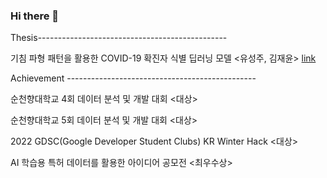 ### Hi there 👋

Thesis-----------------------------------------------

기침 파형 패턴을 활용한 COVID-19 확진자 식별 딥러닝 모델 <유성주, 김재윤> [link](https://www.dbpia.co.kr/pdf/pdfView.do?nodeId=NODE11047994)

Achievement -----------------------------------------------

순천향대학교 4회 데이터 분석 및 개발 대회 <대상>

순천향대학교 5회 데이터 분석 및 개발 대회 <대상>

2022 GDSC(Google Developer Student Clubs) KR Winter Hack <대상>

AI 학습용 특허 데이터를 활용한 아이디어 공모전 <최우수상>


<!--
**sungju1572/sungju1572** is a ✨ _special_ ✨ repository because its `README.md` (this file) appears on your GitHub profile.

Here are some ideas to get you started:

- 🔭 I’m currently working on ...
- 🌱 I’m currently learning ...
- 👯 I’m looking to collaborate on ...
- 🤔 I’m looking for help with ...
- 💬 Ask me about ...
- 📫 How to reach me: ...
- 😄 Pronouns: ...
- ⚡ Fun fact: ...
-->


